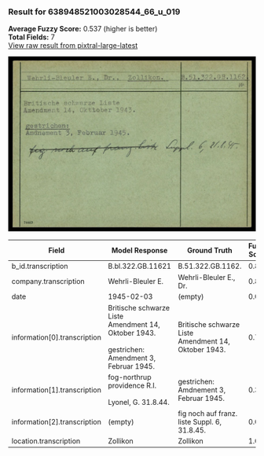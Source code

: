 ### Result for 638948521003028544_66_u_019
**Average Fuzzy Score:** 0.537 (higher is better)<br>
**Total Fields:** 7<br>
[View raw result from pixtral-large-latest](https://github.com/RISE-UNIBAS/humanities_data_benchmark/blob/main/results/2025-10-24/T0326/request_T0326_638948521003028544_66_u_019.json)

<img src="https://github.com/RISE-UNIBAS/humanities_data_benchmark/blob/main/benchmarks/blacklist/images/638948521003028544_66_u_019.jpg?raw=true" alt="638948521003028544_66_u_019" width="600px">

| Field | Model Response | Ground Truth | Fuzzy Score | Match |
|-------|----------------|--------------|-------------|-------|
| b_id.transcription | B.bl.322.GB.11621 | B.51.322.GB.1162. | 0.824 | ❌ |
| company.transcription | Wehrli-Bleuler E. | Wehrli-Bleuler E., Dr. | 0.872 | ❌ |
| date | 1945-02-03 | (empty) | 0.000 | ❌ |
| information[0].transcription | Britische schwarze Liste<br>Amendment 14, Oktober 1943.<br><br>gestrichen:<br>Amendment 3, Februar 1945. | Britische schwarze Liste<br>Amendment 14, Oktober 1943. | 0.722 | ❌ |
| information[1].transcription | fog-northrup providence R.I.<br><br>Lyonel, G. 31.8.44. | gestrichen:<br>Amdnement 3, Februar 1945. | 0.345 | ❌ |
| information[2].transcription | (empty) | fig noch auf franz. liste Suppl. 6, 31.8.45. | 0.000 | ❌ |
| location.transcription | Zollikon | Zollikon | 1.000 | ✅ |
